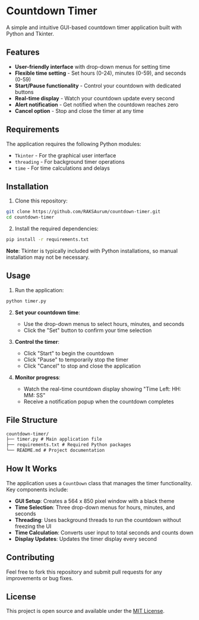 # Countdown Timer

A simple and intuitive GUI-based countdown timer application built with Python and Tkinter.

## Features

- **User-friendly interface** with drop-down menus for setting time
- **Flexible time setting** - Set hours (0-24), minutes (0-59), and seconds (0-59)
- **Start/Pause functionality** - Control your countdown with dedicated buttons
- **Real-time display** - Watch your countdown update every second
- **Alert notification** - Get notified when the countdown reaches zero
- **Cancel option** - Stop and close the timer at any time

## Requirements

The application requires the following Python modules:

- `Tkinter` - For the graphical user interface
- `threading` - For background timer operations
- `time` - For time calculations and delays

## Installation

1. Clone this repository:
```bash
git clone https://github.com/RAKSAurum/countdown-timer.git
cd countdown-timer
```

2. Install the required dependencies:
```bash
pip install -r requirements.txt
```

**Note**: Tkinter is typically included with Python installations, so manual installation may not be necessary.

## Usage

1. Run the application:
```bash
python timer.py
```

2. **Set your countdown time**:
   - Use the drop-down menus to select hours, minutes, and seconds
   - Click the "Set" button to confirm your time selection

3. **Control the timer**:
   - Click "Start" to begin the countdown
   - Click "Pause" to temporarily stop the timer
   - Click "Cancel" to stop and close the application

4. **Monitor progress**:
   - Watch the real-time countdown display showing "Time Left: HH: MM: SS"
   - Receive a notification popup when the countdown completes

## File Structure
```txt
countdown-timer/
├── timer.py # Main application file
├── requirements.txt # Required Python packages
└── README.md # Project documentation
```


## How It Works

The application uses a `CountDown` class that manages the timer functionality. Key components include:

- **GUI Setup**: Creates a 564 x 850 pixel window with a black theme
- **Time Selection**: Three drop-down menus for hours, minutes, and seconds
- **Threading**: Uses background threads to run the countdown without freezing the UI
- **Time Calculation**: Converts user input to total seconds and counts down
- **Display Updates**: Updates the timer display every second

## Contributing

Feel free to fork this repository and submit pull requests for any improvements or bug fixes.

## License

This project is open source and available under the [MIT License](LICENSE).

